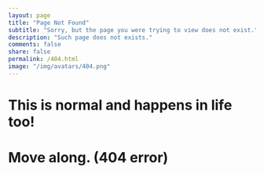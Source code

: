 ```yaml
---
layout: page
title: "Page Not Found"
subtitle: "Sorry, but the page you were trying to view does not exist."
description: "Such page does not exists."
comments: false
share: false
permalink: /404.html
image: "/img/avatars/404.png"
---  
```


<div class="text-center">
  <h1>This is normal and happens in life too!</h1>
  <h1>Move along. (404 error)</h1>
  <br/>

</div>
